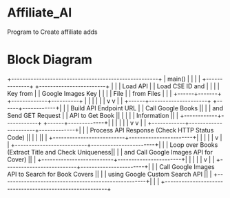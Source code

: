 # Affiliate_AI
 Program to Create affiliate adds


# Block Diagram

+-----------------------------------------------------+
|                       main()                        |
|                                                     |
|  +--------------+        +------------------------+  |
|  |  Load API    |        |  Load CSE ID and        |  |
|  |  Key from    |        |  Google Images Key      |  |
|  |  File        |        |  from Files             |  |
|  +------+-------+        +-------------+----------+  |
|         |                              |               |
|         v                              v               |
|  +------+---------------------+ +------+------------+|
|  | Build API Endpoint URL   | | Call Google Books  ||
|  | and Send GET Request     | | API to Get Book    ||
|  |                         | | Information        ||
|  +------------+------------+ +------+-------------+|
|               |                      |               |
|               v                      v               |
|  +------------+----------------------+-------------+|
|  | Process API Response (Check HTTP Status Code)    ||
|  |                                                  ||
|  +--------------------------+-----------------------+|
|                             |                        |
|                             v                        |
|  +--------------------------+-----------------------+|
|  | Loop over Books (Extract Title and Check Uniqueness||
|  | and Call Google Images API for Cover)              ||
|  +--------------------------+-----------------------+|
|                             |                        |
|                             v                        |
|  +--------------------------+-----------------------+|
|  | Call Google Images API to Search for Book Covers   ||
|  | using Google Custom Search API                     ||
|  +----------------------------------------------------+|
|                                                         |
+---------------------------------------------------------+
